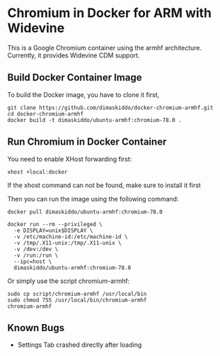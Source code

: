 # Chromium in Docker for ARM with Widevine
This is a Google Chromium container using the armhf architecture.
Currently, it provides Widevine CDM support.


## Build Docker Container Image
To build the Docker image, you have to clone it first,
```
git clone https://github.com/dimaskiddo/docker-chromium-armhf.git
cd docker-chromium-armhf
docker build -t dimaskiddo/ubuntu-armhf:chromium-78.0 .
```


## Run Chromium in Docker Container
You need to enable XHost forwarding first:
```
xhost +local:docker
```
If the xhost command can not be found, make sure to install it first

Then you can run the image using the following command:
```
docker pull dimaskiddo/ubuntu-armhf:chromium-78.0

docker run --rm --privileged \
  -e DISPLAY=unix$DISPLAY \
  -v /etc/machine-id:/etc/machine-id \
  -v /tmp/.X11-unix:/tmp/.X11-unix \
  -v /dev:/dev \
  -v /run:/run \
  --ipc=host \
  dimaskiddo/ubuntu-armhf:chromium-78.0
```

Or simply use the script chromium-armhf:
```
sudo cp script/chromium-armhf /usr/local/bin
sudo chmod 755 /usr/local/bin/chromium-armhf
chromium-armhf
```


## Known Bugs
- Settings Tab crashed directly after loading

